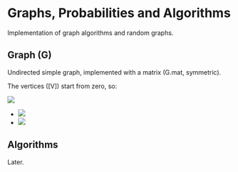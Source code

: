 # Graphs, Probabilities and Algorithms

Implementation of graph algorithms and random graphs.

## Graph (G)

Undirected simple graph, implemented with a matrix (G.mat, symmetric).

The vertices ([V]) start from zero, so:

<img src="https://render.githubusercontent.com/render/math?math=\forall i \in [V]:">

* <img src="https://render.githubusercontent.com/render/math?math=G.mat[i,i] = \text{ node } i \text{ weight.}">

* <img src="https://render.githubusercontent.com/render/math?math=\forall j \in [V], j \neq i: G.mat[i,j] = \text{ weight of edge from } i \text{ to } j\text{, zero if no edge.}">

## Algorithms

Later.

